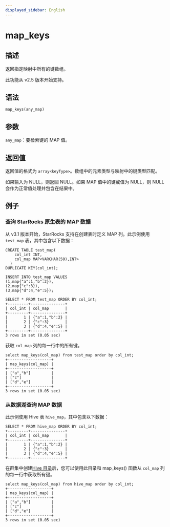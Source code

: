 ```yaml
---
displayed_sidebar: English
---
```


# map_keys

## 描述

返回指定映射中所有的键数组。

此功能从 v2.5 版本开始支持。

## 语法

```Haskell
map_keys(any_map)
```

## 参数

`any_map`：要检索键的 MAP 值。

## 返回值

返回值的格式为 `array<keyType>`。数组中的元素类型与映射中的键类型匹配。

如果输入为 NULL，则返回 NULL。如果 MAP 值中的键或值为 NULL，则 NULL 会作为正常值处理并包含在结果中。

## 例子

### 查询 StarRocks 原生表的 MAP 数据

从 v3.1 版本开始，StarRocks 支持在创建表时定义 MAP 列。此示例使用 `test_map` 表，其中包含以下数据：

```Plain
CREATE TABLE test_map(
    col_int INT,
    col_map MAP<VARCHAR(50),INT>
  )
DUPLICATE KEY(col_int);

INSERT INTO test_map VALUES
(1,map{"a":1,"b":2}),
(2,map{"c":3}),
(3,map{"d":4,"e":5});

SELECT * FROM test_map ORDER BY col_int;
+---------+---------------+
| col_int | col_map       |
+---------+---------------+
|       1 | {"a":1,"b":2} |
|       2 | {"c":3}       |
|       3 | {"d":4,"e":5} |
+---------+---------------+
3 rows in set (0.05 sec)
```

获取 `col_map` 列的每一行中的所有键。

```Plaintext
select map_keys(col_map) from test_map order by col_int;
+-------------------+
| map_keys(col_map) |
+-------------------+
| ["a","b"]         |
| ["c"]             |
| ["d","e"]         |
+-------------------+
3 rows in set (0.05 sec)
```

### 从数据湖查询 MAP 数据

此示例使用 Hive 表 `hive_map`，其中包含以下数据：

```Plaintext
SELECT * FROM hive_map ORDER BY col_int;
+---------+---------------+
| col_int | col_map       |
+---------+---------------+
|       1 | {"a":1,"b":2} |
|       2 | {"c":3}       |
|       3 | {"d":4,"e":5} |
+---------+---------------+
```

在群集中创建[Hive 目录](../../../data_source/catalog/hive_catalog.md#create-a-hive-catalog)后，您可以使用此目录和 map_keys() 函数从 `col_map` 列的每一行中获取所有键。

```Plaintext
select map_keys(col_map) from hive_map order by col_int;
+-------------------+
| map_keys(col_map) |
+-------------------+
| ["a","b"]         |
| ["c"]             |
| ["d","e"]         |
+-------------------+
3 rows in set (0.05 sec)
```
